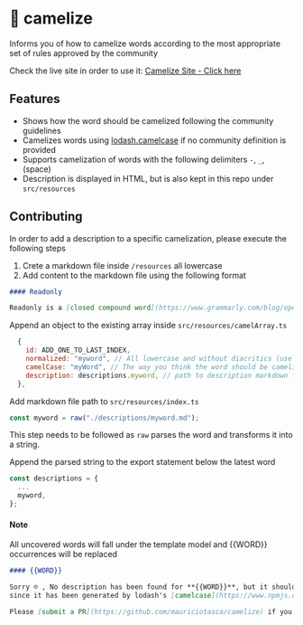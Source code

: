 # 🐫 camelize
Informs you of how to camelize words according to the most appropriate set of rules
approved by the community

Check the live site in order to use it:
[Camelize Site - Click here](https://camelize.netlify.app)

## Features

- Shows how the word should be camelized following the community guidelines
- Camelizes words using [lodash.camelcase](https://www.npmjs.com/package/lodash.camelcase) if no community definition is provided 
- Supports camelization of words with the following delimiters `-`, `_`, ` `(space)
- Description is displayed in HTML, but is also kept in this repo under `src/resources`

## Contributing
In order to add a description to a specific camelization, please execute the following steps
1. Crete a markdown file inside `/resources` all lowercase
2. Add content to the markdown file using the following format

``` markdown
#### Readonly

Readonly is a [closed compound word](https://www.grammarly.com/blog/open-and-closed-compound-words/#react-view:~:text=Closed%20Compound%20Words,-Closed) and should _not_ be camelized

``` 

Append an object to the existing array inside `src/resources/camelArray.ts`

``` javascript
  {
    id: ADD_ONE_TO_LAST_INDEX,
    normalized: "myword", // All lowercase and without diacritics (use normalization tool)
    camelCase: "myWord", // The way you think the word should be camelized
    description: descriptions.myword, // path to description markdown file
  },
``` 

Add markdown file path to `src/resources/index.ts`
```javascript
const myword = raw("./descriptions/myword.md");
```
This step needs to be followed as `raw` parses the word and transforms it into a string.

Append the parsed string to the export statement below the latest word
``` javascript
const descriptions = {
  ...
  myword,
}; 
```

#### Note

All uncovered words will fall under the template model
and {{WORD}} occurrences will be replaced

``` markdown
#### {{WORD}}

Sorry ☹️ , No description has been found for **{{WORD}}**, but it should be safe to use it as displayed above,
since it has been generated by lodash's [camelcase](https://www.npmjs.com/package/lodash.camelcase) module.

Please [submit a PR](https://github.com/mauriciotasca/camelize) if you think there should be a different way to camelize **{{WORD}}**.

```


